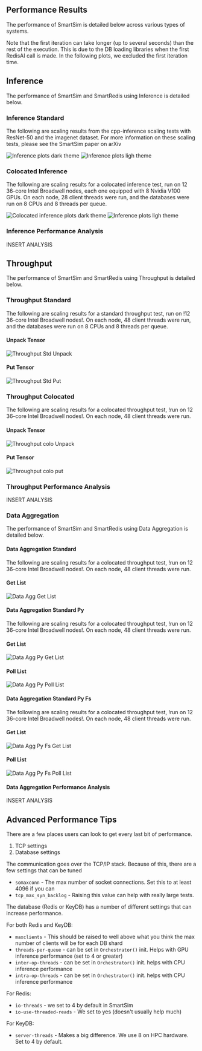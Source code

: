 ## Performance Results

The performance of SmartSim is detailed below across various types of systems.

Note that the first iteration can take longer (up to several seconds) than the rest of the execution. This
is due to the DB loading libraries when the first RedisAI call is made. In the following plots, we excluded
the first iteration time.

## Inference

The performance of SmartSim and SmartRedis using Inference is detailed below.

### Inference Standard

The following are scaling results from the cpp-inference scaling tests with ResNet-50
and the imagenet dataset. For more information on these scaling tests, please see
the SmartSim paper on arXiv

![Inference plots dark theme](/figures/all_in_one_violin_dark.png#gh-dark-mode-only "Standard inference")
![Inference plots ligh theme](/figures/all_in_one_violin_light.png#gh-light-mode-only "Standard inference")

### Colocated Inference

The following are scaling results for a colocated inference test, run on 12 36-core Intel Broadwell nodes,
each one equipped with 8 Nvidia V100 GPUs. On each node, 28 client threads were run, and the databases
were run on 8 CPUs and 8 threads per queue. 

![Colocated inference plots dark theme](/figures/colo_dark.png "Colocated inference")
![Inference plots ligh theme](/figures/colo_light.png "Colocated inference")

### Inference Performance Analysis

INSERT ANALYSIS

## Throughput

The performance of SmartSim and SmartRedis using Throughput is detailed below.

### Throughput Standard
The following are scaling results for a standard throughput test, run on !12 36-core Intel Broadwell nodes!. On each node, 48 client threads were run, and the databases
were run on 8 CPUs and 8 threads per queue. 

#### Unpack Tensor
![Throughput Std Unpack](/figures/unpack_tensor_thro_std.png "Throughput Standard")

#### Put Tensor
![Throughput Std Put](/figures/put_tensor_thro_std.png "Throughput Standard")

### Throughput Colocated
The following are scaling results for a colocated throughput test, !run on 12 36-core Intel Broadwell nodes!. On each node, 48 client threads were run.

#### Unpack Tensor
![Throughput colo Unpack](/figures/unpack_tensor_thro_colo.png "Colocated Throughput")

#### Put Tensor
![Throughput colo put](/figures/put_tensor_thro_colo.png "Colocated Throughput")

### Throughput Performance Analysis

INSERT ANALYSIS

### Data Aggregation

The performance of SmartSim and SmartRedis using Data Aggregation is detailed below.

#### Data Aggregation Standard

The following are scaling results for a colocated throughput test, !run on 12 36-core Intel Broadwell nodes!. On each node, 48 client threads were run.

#### Get List
![Data Agg Get List](/figures/get_list_data_agg.png "Data Aggregation Standard")

#### Data Aggregation Standard Py
The following are scaling results for a colocated throughput test, !run on 12 36-core Intel Broadwell nodes!. On each node, 48 client threads were run.

#### Get List
![Data Agg Py Get List](/figures/get_list_data_agg_py.png "Data Aggregation Py Standard")

#### Poll List
![Data Agg Py Poll List](/figures/poll_list_data_agg_py.png "Data Aggregation Py Standard")

#### Data Aggregation Standard Py Fs
The following are scaling results for a colocated throughput test, !run on 12 36-core Intel Broadwell nodes!. On each node, 48 client threads were run.

#### Get List
![Data Agg Py Fs Get List](/figures/get_list_data_agg_fs.png "Data Aggregation Py Fs Standard")

#### Poll List
![Data Agg Py Fs Poll List](/figures/poll_list_data_agg_fs.png "Data Aggregation Py Fs Standard")

#### Data Aggregation Performance Analysis

INSERT ANALYSIS

## Advanced Performance Tips

There are a few places users can look to get every last bit of performance.

 1. TCP settings
 2. Database settings

The communication goes over the TCP/IP stack. Because of this, there are
a few settings that can be tuned

 - ``somaxconn`` - The max number of socket connections. Set this to at least 4096 if you can
 - ``tcp_max_syn_backlog`` - Raising this value can help with really large tests.

The database (Redis or KeyDB) has a number of different settings that can increase
performance.

For both Redis and KeyDB:
  - ``maxclients`` - This should be raised to well above what you think the max number of clients will be for each DB shard
  - ``threads-per-queue`` - can be set in ``Orchestrator()`` init. Helps with GPU inference performance (set to 4 or greater)
  - ``inter-op-threads`` - can be set in ``Orchestrator()`` init. helps with CPU inference performance
  - ``intra-op-threads`` - can be set in ``Orchestrator()`` init. helps with CPU inference performance

For Redis:
  - ``io-threads`` - we set to 4 by default in SmartSim
  - ``io-use-threaded-reads`` - We set to yes (doesn't usually help much)

For KeyDB:
  - ``server-threads`` - Makes a big difference. We use 8 on HPC hardware. Set to 4 by default.

